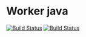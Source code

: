 # Worker java

[![Build Status](http://localhost:8080/buildStatus/icon?job=instavote%2Fworker-build)](http://localhost:8080/job/instavote/job/worker-build/)
[![Build Status](http://localhost:8080/buildStatus/icon?job=instavote%2Fworker-test&subject=UnitTest)](http://localhost:8080/job/instavote/job/worker-test/)
